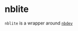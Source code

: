 # nblite


<!-- WARNING: THIS FILE WAS AUTOGENERATED! DO NOT EDIT! -->

`nblite` is a wrapper around
[`nbdev`](https://github.com/AnswerDotAI/nbdev)